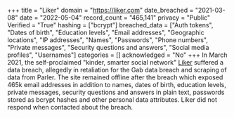 +++
title = "Liker"
domain = "https://liker.com"
date_breached = "2021-03-08"
date = "2022-05-04"
record_count = "465,141"
privacy = "Public"
Verified = "True"
hashing = ["bcrypt"]
breached_data = ["Auth tokens", "Dates of birth", "Education levels", "Email addresses", "Geographic locations", "IP addresses", "Names", "Passwords", "Phone numbers", "Private messages", "Security questions and answers", "Social media profiles", "Usernames"]
categories = []
acknowledged = "No"
+++
In March 2021, the self-proclaimed &quot;kinder, smarter social network&quot; <a href="https://liker.com/" target="_blank" rel="noopener">Liker</a> suffered a data breach, allegedly in retaliation for the Gab data breach and scraping of data from Parler. The site remained offline after the breach which exposed 465k email addresses in addition to names, dates of birth, education levels, private messages, security questions and answers in plain text, passwords stored as bcrypt hashes and other personal data attributes. Liker did not respond when contacted about the breach.
